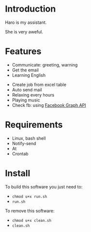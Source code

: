 <!---
/*******************************************************************************
// Project name   :
// File name      : README.md
// Created date   : Thứ hai, 26 Tháng sáu Năm 2017 23:24:05 ICT
// Author         : Huy Hung Ho
// Last modified  : Thu 07 Sep 2017 10:02:25 AM ICT
// Desc           :
*******************************************************************************/
-->
Introduction
============

Haro is my assistant.

She is very aweful.


Features
========

+ Communicate: greeting, warning
+ Get the email
+ Learning English
- Create job from excel table
- Auto send mail
- Relaxing every hours
- Playing music
- Check fb: using [Facebook Graph API](https://developers.facebook.com/docs/reference/api/)


Requirements
============

- Linux, bash shell
- Notify-send
- At
- Crontab


Install
=======

To build this software you just need to:
- `chmod u+x run.sh`
- `run.sh`

To remove this software:
- `chmod u+x clean.sh`
- `clean.sh`
